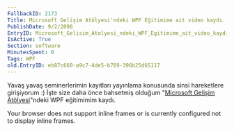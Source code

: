 ```yaml
---
FallbackID: 2173
Title: Microsoft Gelişim Atölyesi'ndeki WPF Eğitimime ait video kaydı.
PublishDate: 9/2/2008
EntryID: Microsoft_Gelisim_Atolyesi_ndeki_WPF_Egitimime_ait_video_kaydi
IsActive: True
Section: software
MinutesSpent: 0
Tags: WPF
old.EntryID: eb87c660-a9c7-4de5-b769-396b25d65117
---
```

Yavaş yavaş seminerlerimin kayıtları yayınlama konusunda sinsi
hareketlere girişiyorum :) İşte size daha önce bahsetmiş olduğum
"[Microsoft Gelişim
Atölyesi](http://daron.yondem.com/tr/post/e93f8eff-7af9-4ce1-ae16-a4b8f42a1ec2)"ndeki
WPF eğitimimim kaydı.

Your browser does not support inline frames or is currently configured
not to display inline frames.


